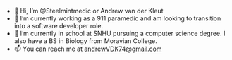 - 👋 Hi, I’m @Steelmintmedic or Andrew van der Kleut
- 👀 I’m currently working as a 911 paramedic and am looking to transition into a software developer role.
- 🌱 I’m currently in school at SNHU pursuing a computer science degree. I also have a BS in Biology from Moravian College.  
- 📫 You can reach me at andrewVDK74@gmail.com

